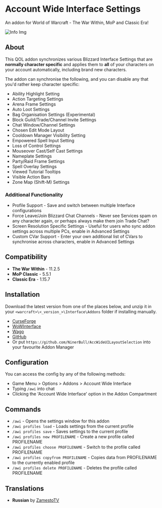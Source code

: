 # Account Wide Interface Settings

An addon for World of Warcraft - The War Within, MoP and Classic Era!

![Info Img](https://cdn.wago.io/gallery/0mjDwbYoR0aa7ZYSzzVXY4G5VpLqiXgNX4DnWagJ.jpg)

## About
This QOL addon synchronizes various Blizzard Interface Settings that are **normally character specific** and applies them to **all** of your characters on your account automatically, including brand new characters.

The addon can synchronise the following, and you can disable any that you'd rather keep character specific:

* Ability Highlight Setting
* Action Targeting Settings
* Arena Frame Settings
* Auto Loot Settings
* Bag Organisation Settings (Experimental)
* Block Guild/Trade/Channel Invite Settings
* Chat Window/Channel Settings
* Chosen Edit Mode Layout
* Cooldown Manager Visibility Setting
* Empowered Spell Input Setting
* Loss of Control Settings
* Mouseover Cast/Self Cast Settings
* Nameplate Settings
* Party/Raid Frame Settings
* Spell Overlay Settings
* Viewed Tutorial Tooltips
* Visible Action Bars
* Zone Map (Shift-M) Settings

### Additional Functionality
* Profile Support - Save and switch between multiple Interface configurations
* Force Leave/Join Blizzard Chat Channels - Never see Services spam on any character again, or perhaps always make them join Trade Chat?
* Screen Resolution Specific Settings - Useful for users who sync addon settings across multiple PCs, enable in Advanced Settings
* Custom CVar Support - Enter your own additional list of CVars to synchronise across characters, enable in Advanced Settings

## Compatibility
* **The War Within** - 11.2.5
* **MoP Classic** - 5.5.1
* **Classic Era** - 1.15.7

## Installation
Download the latest version from one of the places below, and unzip it in your `<warcraft>\<_version_>\Interface\Addons` folder if installing manually.
* [CurseForge](https://www.curseforge.com/wow/addons/account-wide-ui)
* [WoWInterface](https://www.wowinterface.com/downloads/info26459-AccountWideUILayoutSelection.html)
* [Wago](https://addons.wago.io/addons/account-wide-ui)
* [GitHub](https://github.com/NinerBull/AccWideUILayoutSelection/releases/latest)
* Or put `https://github.com/NinerBull/AccWideUILayoutSelection` into your favourite Addon Manager

## Configuration
You can access the config by any of the following methods:
- Game Menu > Options > Addons > Account Wide Interface
- Typing `/awi` into chat
- Clicking the 'Account Wide Interface' option in the Addon Compartment

## Commands
- `/awi` - Opens the settings window for this addon
- `/awi profiles load` - Loads settings from the current profile
- `/awi profiles save` - Saves settings to the current profile
- `/awi profiles new PROFILENAME` - Create a new profile called PROFILENAME
- `/awi profiles choose PROFILENAME` - Switch to the profile called PROFILENAME
- `/awi profiles copyfrom PROFILENAME` - Copies data from PROFILENAME to the currently enabled profile
- `/awi profiles delete PROFILENAME` - Deletes the profile called PROFILENAME

## Translations
* **Russian** by [ZamestoTV](https://github.com/Hubbotu)